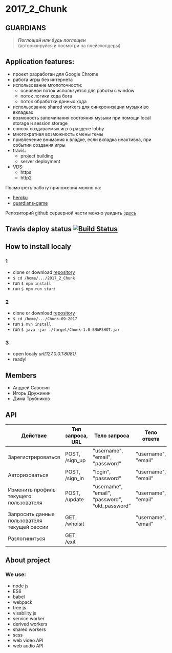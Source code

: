 # 2017_2_Chunk

## GUARDIANS
> ***Поглощай или будь поглощен<br>***
> (авторизируйся и посмотри на плейсхолдеры)

## Application features:
- проект разработан для Google Chrome
- работа игры без интернета
- использование мгопоточности: 
  - основной поток используется для работы с window
  - поток логики хода бота
  - поток обработки данных хода
- использование shared workers для синхронизации музыки во вкладках
- возмоность запоминания состояния музыки при помощи local storage и session storage
- список создаваемых игр в разделе lobby
- многократная возможность смены темы
- привлечение внимания к владке, если вкладка неактивна, при событии создания игры
- travis:
  - project building
  - server deployment
- VDS:
   - https
   - http2

Посмотреть работу приложения можно на:
- [heroku](https://chunk-frontend.herokuapp.com)<br>
- [guardians-game](https://guardians-game.ru)<br>

Репозиторий github серверной части можно увидить [здесь](https://github.com/java-park-mail-ru/Chunk-09-2017)

## Travis deploy status [![Build Status](https://travis-ci.org/frontend-park-mail-ru/2017_2_Chunk.svg?branch=travis)](https://travis-ci.org/frontend-park-mail-ru/2017_2_Chunk)



## How to install localy
### 1
- clone or download [repository](https://github.com/frontend-park-mail-ru/2017_2_Chunk/tree/drujinin)
- `$ cd /home/.../2017_2_Chunk`
- run `$ npm install`
- run `$ npm run start`

### 2
- clone or download [repository](https://github.com/java-park-mail-ru/Chunk-09-2017)
- `$ cd /home/.../Chunk-09-2017`
- run `$ mvn install`
- run `$ java -jar ./target/Chunk-1.0-SNAPSHOT.jar`

### 3
- open localy *url(127.0.0.1:8081)*
- ready!

## Members
* Андрей Савосин
* Игорь Дружинин
* Дима Трубников

## API
| Действие | Тип запроса, URL | Тело запроса | Тело ответа |
| --- | --- | --- | --- |
| Зарегистрироваться | POST, /sign_up | "username", "email", "password" | "username", "email" |
| Авторизоваться | POST, /sign_in | "login", "password" | "username", "email" |
| Изменить профиль текущего пользователя | POST, /update | “username”, ”email”, “password”, “old_password” | "username", "email" |
| Запросить данные пользователя текущей сессии | GET, /whoisit | | "username", "email" | |
| Разлогиниться | GET, /exit |  |  |

## About project
### We use:
- node js
- ES6
- babel
- webpack
- tree js
- visability js
- service worker
- derived workers
- shared workers
- scss
- web video API
- web audio API
